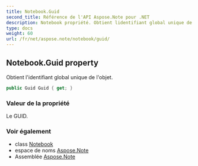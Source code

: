```yaml
---
title: Notebook.Guid
second_title: Référence de l'API Aspose.Note pour .NET
description: Notebook propriété. Obtient lidentifiant global unique de lobjet.
type: docs
weight: 60
url: /fr/net/aspose.note/notebook/guid/
---
```

## Notebook.Guid property

Obtient l'identifiant global unique de l'objet.

```csharp
public Guid Guid { get; }
```

### Valeur de la propriété

Le GUID.

### Voir également

* class [Notebook](../)
* espace de noms [Aspose.Note](../../notebook/)
* Assemblée [Aspose.Note](../../../)


